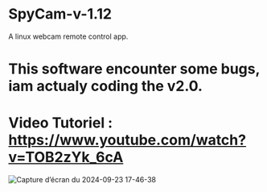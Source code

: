 # SpyCam-v-1.12

A linux webcam remote control app.

# This software encounter some bugs, iam actualy coding the v2.0.

# Video Tutoriel : https://www.youtube.com/watch?v=TOB2zYk_6cA

![Capture d’écran du 2024-09-23 17-46-38](https://github.com/user-attachments/assets/9960b094-29b7-4055-88a0-c017dcea4f80)
